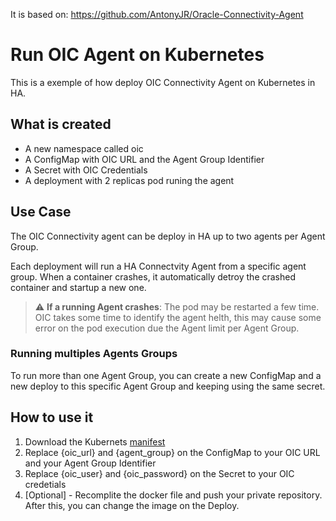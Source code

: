It is based on: https://github.com/AntonyJR/Oracle-Connectivity-Agent

# Run OIC Agent on Kubernetes

This is a exemple of how deploy OIC Connectivity Agent on Kubernetes in HA.

## What is created

- A new namespace called oic
- A ConfigMap with OIC URL and the Agent Group Identifier
- A Secret with OIC Credentials
- A deployment with 2 replicas pod runing the agent

## Use Case

The OIC Connectivity agent can be deploy in HA up to two agents per Agent Group.

Each deployment will run a HA Connectvity Agent from a specific agent group. When a container crashes, it automatically detroy the crashed container and startup a new one.

> :warning: **If a running Agent crashes**: The pod may be restarted a few time. OIC takes some time to identify the agent helth, this may cause some error on the pod execution due the Agent limit per Agent Group.

### Running multiples Agents Groups

To run more than one Agent Group, you can create a new ConfigMap and a new deploy to this specific Agent Group and keeping using the same secret.

## How to use it

1. Download the Kubernets [manifest](/oic-agent-deploy.yaml)
2. Replace {oic_url} and {agent_group} on the ConfigMap to your OIC URL and your Agent Group Identifier
3. Replace {oic_user} and {oic_password} on the Secret to your OIC credetials
4. [Optional] - Recomplite the docker file and push your private repository. After this, you can change the image on the Deploy.